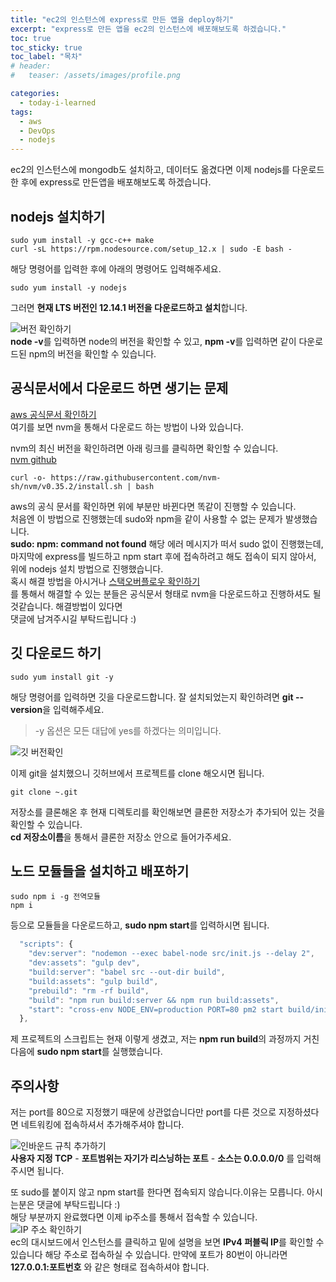 ```yaml
---
title: "ec2의 인스턴스에 express로 만든 앱을 deploy하기"
excerpt: "express로 만든 앱을 ec2의 인스턴스에 배포해보도록 하겠습니다."
toc: true
toc_sticky: true
toc_label: "목차"
# header:
#   teaser: /assets/images/profile.png

categories:
  - today-i-learned
tags:
  - aws
  - DevOps
  - nodejs
---
```


ec2의 인스턴스에 mongodb도 설치하고, 데이터도 옮겼다면 이제 nodejs를 다운로드 한 후에 express로 만든앱을 배포해보도록 하겠습니다.

## nodejs 설치하기

```
sudo yum install -y gcc-c++ make
curl -sL https://rpm.nodesource.com/setup_12.x | sudo -E bash -
```

해당 명령어를 입력한 후에 아래의 명령어도 입력해주세요.

```
sudo yum install -y nodejs
```

그러면 **현재 LTS 버전인 12.14.1 버전을 다운로드하고 설치**합니다.

![버전 확인하기](https://drive.google.com/uc?id=1KUlfcJu1bXf170nvDL8bCMlaydYU3cJY)  
**node -v**를 입력하면 node의 버전을 확인할 수 있고, **npm -v**를 입력하면 같이 다운로드된 npm의 버전을 확인할 수 있습니다.

## 공식문서에서 다운로드 하면 생기는 문제

[aws 공식문서 확인하기](https://docs.aws.amazon.com/sdk-for-javascript/v2/developer-guide/setting-up-node-on-ec2-instance.html)  
여기를 보면 nvm을 통해서 다운로드 하는 방법이 나와 있습니다.

nvm의 최신 버전을 확인하려면 아래 링크를 클릭하면 확인할 수 있습니다.  
[nvm github](https://github.com/nvm-sh/nvm/blob/master/README.md)

```
curl -o- https://raw.githubusercontent.com/nvm-sh/nvm/v0.35.2/install.sh | bash
```

aws의 공식 문서를 확인하면 위에 부분만 바뀐다면 똑같이 진행할 수 있습니다.  
처음엔 이 방법으로 진행했는데 sudo와 npm을 같이 사용할 수 없는 문제가 발생했습니다.  
**sudo: npm: command not found** 해당 에러 메시지가 떠서 sudo 없이 진행했는데,  
마지막에 express를 빌드하고 npm start 후에 접속하려고 해도 접속이 되지 않아서, 위에 nodejs 설치 방법으로 진행했습니다.  
혹시 해결 방법을 아시거나 [스택오버플로우 확인하기](https://stackoverflow.com/questions/4976658/on-ec2-sudo-node-command-not-found-but-node-without-sudo-is-ok)  
를 통해서 해결할 수 있는 분들은 공식문서 형태로 nvm을 다운로드하고 진행하셔도 될 것같습니다. 해결방법이 있다면  
댓글에 남겨주시길 부탁드립니다 :)

## 깃 다운로드 하기

```
sudo yum install git -y
```

해당 명령어를 입력하면 깃을 다운로드합니다. 잘 설치되었는지 확인하려면 **git --version**을 입력해주세요.

> -y 옵션은 모든 대답에 yes를 하겠다는 의미입니다.

![깃 버전확인](https://drive.google.com/uc?id=1ptrkcbaTWB12Nh9ZuVgiSk_K_Zy2VzlQ)

이제 git을 설치했으니 깃허브에서 프로젝트를 clone 해오시면 됩니다.

```
git clone ~.git
```

저장소를 클론해온 후 현재 디렉토리를 확인해보면 클론한 저장소가 추가되어 있는 것을 확인할 수 있습니다.  
**cd 저장소이름**을 통해서 클론한 저장소 안으로 들어가주세요.

## 노드 모듈들을 설치하고 배포하기

```
sudo npm i -g 전역모듈
npm i
```

등으로 모듈들을 다운로드하고, **sudo npm start**를 입력하시면 됩니다.

```js
  "scripts": {
    "dev:server": "nodemon --exec babel-node src/init.js --delay 2",
    "dev:assets": "gulp dev",
    "build:server": "babel src --out-dir build",
    "build:assets": "gulp build",
    "prebuild": "rm -rf build",
    "build": "npm run build:server && npm run build:assets",
    "start": "cross-env NODE_ENV=production PORT=80 pm2 start build/init.js -i 0"
  },
```

제 프로젝트의 스크립트는 현재 이렇게 생겼고, 저는 **npm run build**의 과정까지 거친 다음에 **sudo npm start**를 실행했습니다.

## 주의사항

저는 port를 80으로 지정했기 때문에 상관없습니다만 port를 다른 것으로 지정하셨다면 네트워킹에 접속하셔서 추가해주셔야 합니다.

![인바운드 규칙 추가하기](https://drive.google.com/uc?id=1k8TlsxbmiBXqJ3TLe81R1-U459PqNzwq)  
**사용자 지정 TCP** - **포트범위는 자기가 리스닝하는 포트** - **소스는 0.0.0.0/0** 를 입력해주시면 됩니다.

또 sudo를 붙이지 않고 npm start를 한다면 접속되지 않습니다.이유는 모릅니다. 아시는분은 댓글에 부탁드립니다 :)  
해당 부분까지 완료했다면 이제 ip주소를 통해서 접속할 수 있습니다.  
![IP 주소 확인하기](https://drive.google.com/uc?id=12cFZKspsXcc8mXHdpuQ99Hnt-f-BqGmf)  
ec의 대시보드에서 인스턴스를 클릭하고 밑에 설명을 보면 **IPv4 퍼블릭 IP**를 확인할 수 있습니다 해당 주소로 접속하실 수 있습니다. 만약에 포트가 80번이 아니라면
**127.0.0.1:포트번호** 와 같은 형태로 접속하셔야 합니다.
